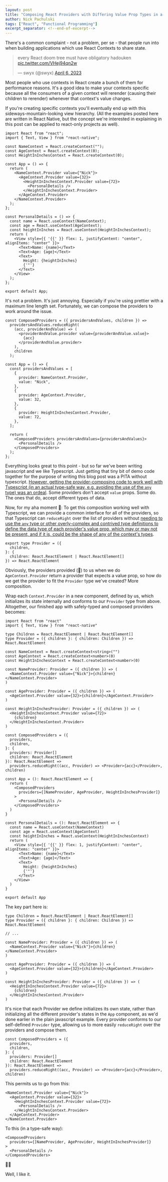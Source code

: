 ```yaml
---
layout: post
title: "Composing React Providers with Differing Value Prop Types in a Type-Safe way with Typescript"
author: Nick Pachulski
tags: ["React", "Functional Programming"]
excerpt_separator: <!--end-of-excerpt-->
---
```


There's a common complaint - not a problem, per se - that people run into when building applications which use React Contexts to share state.

<!--end-of-excerpt-->

<blockquote class="twitter-tweet" data-conversation="none" data-theme="dark"><p lang="en" dir="ltr">every React doom tree must have obligatory hadouken <a href="https://t.co/VHej94qn2w">pic.twitter.com/VHej94qn2w</a></p>&mdash; swyx (@swyx) <a href="https://twitter.com/swyx/status/1644124125148110849?ref_src=twsrc%5Etfw">April 6, 2023</a></blockquote> <script async src="https://platform.twitter.com/widgets.js" charset="utf-8"></script>

Most people who use contexts in React create a bunch of them for performance reasons. It's a good idea to make your contexts specific because all the consumers of a given context will rerender (causing their children to rerender) whenever that context's value changes.

If you're creating specific contexts you'll eventually end up with this sideways-mountain-looking view hierarchy. (All the examples posted here are written in React Native, but the concept we're interested in explaining in this post can be applied to react-only projects as well).

```react
import React from "react";
import { Text, View } from "react-native";

const NameContext = React.createContext("");
const AgeContext = React.createContext(0);
const HeightInInchesContext = React.createContext(0);

const App = () => {
  return (
    <NameContext.Provider value={"Nick"}>
      <AgeContext.Provider value={32}>
        <HeightInInchesContext.Provider value={72}>
          <PersonalDetails />
        </HeightInInchesContext.Provider>
      </AgeContext.Provider>
    </NameContext.Provider>
  );
};

const PersonalDetails = () => {
  const name = React.useContext(NameContext);
  const age = React.useContext(AgeContext);
  const heightInInches = React.useContext(HeightInInchesContext);
  return (
    <View style={{ '{{' }} flex: 1, justifyContent: "center", alignItems: "center" }}>
      <Text>Name: {name}</Text>
      <Text>Age: {age}</Text>
      <Text>
        Height: {heightInInches}
        {'"'}
      </Text>
    </View>
  );
};

export default App;
```

It's not a problem. It's just annoying. Especially if you're using prettier with a maximum line length set. Fortunately, we can compose the providers to work around the issue.

```react
const ComposedProviders = ({ providersAndValues, children }) =>
  providersAndValues.reduceRight(
    (acc, providerAndValue) => (
      <providerAndValue.provider value={providerAndValue.value}>
        {acc}
      </providerAndValue.provider>
    ),
    children
  );

const App = () => {
  const providersAndValues = [
    {
      provider: NameContext.Provider,
      value: "Nick",
    },
    {
      provider: AgeContext.Provider,
      value: 32,
    },
    {
      provider: HeightInInchesContext.Provider,
      value: 72,
    },
  ];

  return (
    <ComposedProviders providersAndValues={providersAndValues}>
      <PersonalDetails />
    </ComposedProviders>
  );
};
```

Everything looks great to this point - but so far we've been writing javascript and we like Typescript. Just getting that tiny bit of demo code together for the purpose of writing this blog post was a PITA without typescript. [However, getting the provider-composing code to work well with Typescript (in an actual type-safe way, e.g. avoiding the use of the `any` type) was an ordeal](https://stackoverflow.com/questions/78176284/composing-react-providers-with-value-props-in-typescript). Some providers don't accept `value` props. Some do. The ones that do, accept different types of data.

Now, for my aha moment 🙇: To get this composition working well with Typescript, we can provide a common interface for all of the providers, so that Typescript can `reduceRight` over the list of providers without [needing to use the `any` type or other overly-complex and contrived type definitions to define the data type of each provider's value prop, which may or may not be present, and if it is, could be the shape of any of the context's types](https://stackoverflow.com/a/77152168/1137752).

```react
export type Provider = ({
  children,
}: {
  children: React.ReactElement | React.ReactElement[]
}) => React.ReactElement
```

Obviously, the providers provided (🤦) to us when we do `AgeContext.Provider` return a provider that expects a value prop, so how do we get the provider to fit the `Provider` type we've created? More composition.

Wrap each `Context.Provider` in a new component, defined by us, which initializes its state internally and conforms to our `Provider` type from above. Altogether, our finished app with safely-typed and composed providers becomes:

```react
import React from "react"
import { Text, View } from "react-native"

type Children = React.ReactElement | React.ReactElement[]
type Provider = ({ children }: { children: Children }) => React.ReactElement

const NameContext = React.createContext<string>("")
const AgeContext = React.createContext<number>(0)
const HeightInInchesContext = React.createContext<number>(0)

const NameProvider: Provider = ({ children }) => (
  <NameContext.Provider value={"Nick"}>{children}</NameContext.Provider>
)

const AgeProvider: Provider = ({ children }) => (
  <AgeContext.Provider value={32}>{children}</AgeContext.Provider>
)

const HeightInInchesProvider: Provider = ({ children }) => (
  <HeightInInchesContext.Provider value={72}>
    {children}
  </HeightInInchesContext.Provider>
)

const ComposedProviders = ({
  providers,
  children,
}: {
  providers: Provider[]
  children: React.ReactElement
}): React.ReactElement =>
  providers.reduceRight((acc, Provider) => <Provider>{acc}</Provider>, children)

const App = (): React.ReactElement => {
  return (
    <ComposedProviders
      providers={[NameProvider, AgeProvider, HeightInInchesProvider]}
    >
      <PersonalDetails />
    </ComposedProviders>
  )
}

const PersonalDetails = (): React.ReactElement => {
  const name = React.useContext(NameContext)
  const age = React.useContext(AgeContext)
  const heightInInches = React.useContext(HeightInInchesContext)
  return (
    <View style={{ '{{' }} flex: 1, justifyContent: "center", alignItems: "center" }}>
      <Text>Name: {name}</Text>
      <Text>Age: {age}</Text>
      <Text>
        Height: {heightInInches}
        {'"'}
      </Text>
    </View>
  )
}

export default App
```

The key part here is:

```react
type Children = React.ReactElement | React.ReactElement[]
type Provider = ({ children }: { children: Children }) => React.ReactElement

// ...

const NameProvider: Provider = ({ children }) => (
  <NameContext.Provider value={"Nick"}>{children}</NameContext.Provider>
)

const AgeProvider: Provider = ({ children }) => (
  <AgeContext.Provider value={32}>{children}</AgeContext.Provider>
)

const HeightInInchesProvider: Provider = ({ children }) => (
  <HeightInInchesContext.Provider value={72}>
    {children}
  </HeightInInchesContext.Provider>
)
```

It's nice that each Provider we define initializes its own state, rather than initializing all the different provider's states in the `App` component, as we'd done earlier in the plain javascript example. Every provider conforms to our self-defined `Provider` type, allowing us to more easily `reduceRight` over the providers and compose them.

```react
const ComposedProviders = ({
  providers,
  children,
}: {
  providers: Provider[]
  children: React.ReactElement
}): React.ReactElement =>
  providers.reduceRight((acc, Provider) => <Provider>{acc}</Provider>, children)
```

This permits us to go from this:

```react
<NameContext.Provider value={"Nick"}>
  <AgeContext.Provider value={32}>
    <HeightInInchesContext.Provider value={72}>
      <PersonalDetails />
    </HeightInInchesContext.Provider>
  </AgeContext.Provider>
</NameContext.Provider>
```

To this (in a type-safe way):

```react
<ComposedProviders
  providers={[NameProvider, AgeProvider, HeightInInchesProvider]}
>
  <PersonalDetails />
</ComposedProviders>
```

🥳🍾

Well, I like it.
